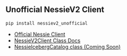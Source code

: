 ## Unofficial NessieV2 Client

```
pip install nessiev2_unofficial
```

- [Official Nessie Client](https://pypi.org/project/pynessie/)
- [NessieV2Client Class Docs](https://github.com/AlexMercedCoder/UnofficialNessieV2ClientPython/blob/main/client.md)
- [NessieIcebergCatalog class (Coming Soon)](https://github.com/AlexMercedCoder/UnofficialNessieV2ClientPython/blob/main/catalog.md)